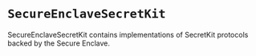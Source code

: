 # ``SecureEnclaveSecretKit``

SecureEnclaveSecretKit contains implementations of SecretKit protocols backed by the Secure Enclave.
